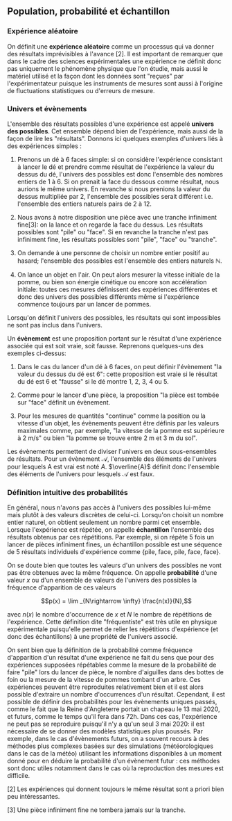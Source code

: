 
## Population, probabilité et échantillon

### Expérience aléatoire

On définit une **expérience aléatoire** comme un processus qui va donner
des résultats imprévisibles à l'avance [2]. Il est important de remarquer
que dans le cadre des sciences expérimentales une expérience ne définit
donc pas uniquement le phénomène physique que l'on étudie, mais aussi le
matériel utilisé et la façon dont les données sont "reçues" par
l'expérimentateur puisque les instruments de mesures sont aussi à
l'origine de fluctuations statistiques ou d'erreurs de mesure.

### Univers et évènements

L'ensemble des résultats possibles d'une expérience est appelé **univers
des possibles**. Cet ensemble dépend bien de l'expérience, mais aussi de
la façon de lire les "résultats". Donnons ici quelques exemples
d'univers liés à des expériences simples :

1.  Prenons un dé à 6 faces simple: si on considère l'expérience
    consistant à lancer le dé et prendre comme résultat de l'expérience
    la valeur du dessus du dé, l'univers des possibles est donc
    l'ensemble des nombres entiers de 1 à 6. Si on prenait la face du
    dessous comme résultat, nous aurions le même univers. En revanche si
    nous prenions la valeur du dessus multipliée par 2, l'ensemble des
    possibles serait différent i.e. l'ensemble des entiers naturels
    pairs de 2 à 12.

2.  Nous avons à notre disposition une pièce avec une tranche infiniment
    fine[3]: on la lance et on regarde la face du dessus. Les résultats
    possibles sont "pile" ou "face". Si en revanche la tranche n'est pas
    infiniment fine, les résultats possibles sont "pile", "face" ou
    "tranche".

3.  On demande à une personne de choisir un nombre entier positif au
    hasard; l'ensemble des possibles est l'ensemble des entiers naturels
    $\mathbb{N}$.

4.  On lance un objet en l'air. On peut alors mesurer la vitesse
    initiale de la pomme, ou bien son énergie cinétique ou encore son
    accélération initiale: toutes ces mesures définissent des
    expériences différentes et donc des univers des possibles différents
    même si l'expérience commence toujours par un lancer de pommes.

Lorsqu'on définit l'univers des possibles, les résultats qui sont
impossibles ne sont pas inclus dans l'univers.

Un **évènement** est une proposition portant sur le résultat d'une
expérience associée qui est soit vraie, soit fausse. Reprenons quelques-uns des exemples ci-dessus:

1.  Dans le cas du lancer d'un dé à 6 faces, on peut définir l'évènement
    "la valeur du dessus du dé est 6": cette proposition est vraie si le
    résultat du dé est 6 et "fausse" si le dé montre 1, 2, 3, 4 ou 5.

2.  Comme pour le lancer d'une pièce, la proposition "la pièce est
    tombée sur "face" définit un évènement.

3.  Pour les mesures de quantités "continue" comme la position ou la
    vitesse d'un objet, les évènements peuvent être définis par les
    valeurs maximales comme, par exemple, "la vitesse de la pomme est
    supérieure à $2~\mathrm{m/s}$" ou bien "la pomme se trouve entre
    $2~\mathrm{m}$ et $3~\mathrm{m}$ du sol".

Les évènements permettent de diviser l'univers en deux sous-ensembles de
résultats. Pour un évènement $\mathcal{A}$, l'ensemble des éléments de
l'univers pour lesquels $\mathrm{A}$ est vrai est noté $A$.
$\overline{A}$ définit donc l'ensemble des éléments de l'univers pour
lesquels $\mathcal{A}$ est faux.

### Définition intuitive des probabilités

En général, nous n'avons pas accès à l'univers des possibles lui-même
mais plutôt à des valeurs discrètes de celui-ci. Lorsqu'on choisit un
nombre entier naturel, on obtient seulement un nombre parmi cet
ensemble. Lorsque l'expérience est répétée, on appelle **échantillon**
l'ensemble des résultats obtenus par ces répétitions. Par exemple, si on
répète 5 fois un lancer de pièces infiniment fines, un échantillon
possible est une séquence de 5 résultats individuels d'expérience comme
{pile, face, pile, face, face}.

On se doute bien que toutes les valeurs d'un univers des possibles ne
vont pas être obtenues avec la même fréquence. On appelle
**probabilité** d'une valeur $x$ ou d'un ensemble de valeurs de
l'univers des possibles la fréquence d'apparition de ces valeurs

$$p(x) = \lim _{N\rightarrow \infty} \frac{n(x)}{N},$$

avec $n(x)$ le
nombre d'occurrence de $x$ et $N$ le nombre de répétitions de
l'expérience. Cette définition dite "fréquentiste" est très utile en
physique expérimentale puisqu'elle permet de relier les répétitions
d'expérience (et donc des échantillons) à une propriété de l'univers
associé.

On sent bien que la définition de la probabilité comme fréquence
d'apparition d'un résultat d'une expérience ne fait du sens que pour des
expériences supposées répétables comme la mesure de la probabilité de
faire "pile" lors du lancer de pièce, le nombre d'aiguilles dans des
bottes de foin ou la mesure de la vitesse de pommes tombant d'un arbre.
Ces expériences peuvent être reproduites relativement bien et il est
alors possible d'extraire un nombre d'occurrences d'un résultat. Cependant,
il est possible de définir des probabilités pour les évènements uniques
passés, comme le fait que la Reine d'Angleterre portait un chapeau le 13
mai 2020, et futurs, comme le temps qu'il fera dans 72h. Dans ces cas,
l'expérience ne peut pas se reproduire puisqu'il n'y a qu'un seul 3 mai
2020: il est nécessaire de se donner des modèles statistiques plus
poussés. Par exemple, dans le cas d'évènements futurs, on a souvent
recours à des méthodes plus complexes basées sur des simulations
(météorologiques dans le cas de la météo) utilisant les informations
disponibles à un moment donné pour en déduire la probabilité d'un
évènement futur : ces méthodes sont donc utiles notamment dans le cas où
la reproduction des mesures est difficile.

[2] Les expériences qui donnent toujours le même résultat sont a priori
bien peu intéressantes.

[3] Une pièce infiniment fine ne tombera jamais sur la tranche.